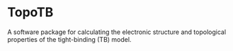 # TopoTB
A software package for calculating the electronic structure and topological properties of the tight-binding (TB) model.
